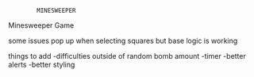             MINESWEEPER

Minesweeper Game

some issues pop up when selecting squares but base logic is working

things to add
-difficulties outside of random bomb amount
-timer
-better alerts
-better styling

